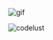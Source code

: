 ![gif](https://giffiles.alphacoders.com/822/8223.gif)

<p><img align="left" src="https://github-readme-stats.vercel.app/api/top-langs?username=codelust&show_icons=true&locale=en" alt="codelust" /></p>
